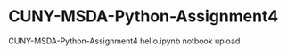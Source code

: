 CUNY-MSDA-Python-Assignment4
============================

CUNY-MSDA-Python-Assignment4 hello.ipynb notbook upload
